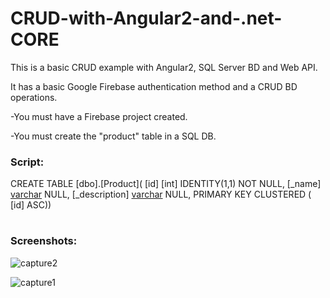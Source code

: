 # CRUD-with-Angular2-and-.net-CORE
This is a basic CRUD example with Angular2, SQL Server BD and Web API. 

It has a basic Google Firebase authentication method and a CRUD BD operations. 

-You must have a Firebase project created.

-You must create the "product" table in a SQL DB.

### Script: 
CREATE TABLE [dbo].[Product](
	[id] [int] IDENTITY(1,1) NOT NULL,
	[_name] [varchar](250) NULL,
	[_description] [varchar](250) NULL,
PRIMARY KEY CLUSTERED (	[id] ASC))

# 

### Screenshots: 
![capture2](https://cloud.githubusercontent.com/assets/13022119/24818009/c553dd76-1bac-11e7-860d-d69646b0fb4c.JPG)

![capture1](https://cloud.githubusercontent.com/assets/13022119/24817824/f6ff633c-1bab-11e7-88b6-bcc2c132dba6.JPG)
